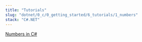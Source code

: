 ```yaml
---
title: "Tutorials"
slug: "dotnet/0_c/0_getting_started/6_tutorials/1_numbers"
stack: "C#.NET"
---
```


[Numbers in C#](https://learn.microsoft.com/en-us/dotnet/csharp/tour-of-csharp/tutorials/numbers-in-csharp-local)
